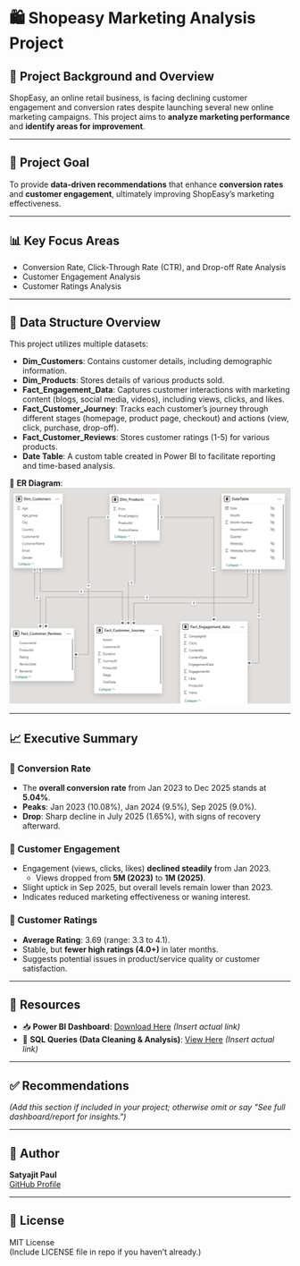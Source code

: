 # 🛍️ Shopeasy Marketing Analysis Project

## 📌 Project Background and Overview

ShopEasy, an online retail business, is facing declining customer engagement and conversion rates despite launching several new online marketing campaigns. This project aims to **analyze marketing performance** and **identify areas for improvement**.

---

## 🎯 Project Goal

To provide **data-driven recommendations** that enhance **conversion rates** and **customer engagement**, ultimately improving ShopEasy’s marketing effectiveness.

---

## 📊 Key Focus Areas

- Conversion Rate, Click-Through Rate (CTR), and Drop-off Rate Analysis  
- Customer Engagement Analysis  
- Customer Ratings Analysis  

---

## 📁 Data Structure Overview

This project utilizes multiple datasets:

- **Dim_Customers**: Contains customer details, including demographic information.  
- **Dim_Products**: Stores details of various products sold.  
- **Fact_Engagement_Data**: Captures customer interactions with marketing content (blogs, social media, videos), including views, clicks, and likes.  
- **Fact_Customer_Journey**: Tracks each customer’s journey through different stages (homepage, product page, checkout) and actions (view, click, purchase, drop-off).  
- **Fact_Customer_Reviews**: Stores customer ratings (1-5) for various products.  
- **Date Table**: A custom table created in Power BI to facilitate reporting and time-based analysis.

📌 **ER Diagram**: ![Data Modeling](/data_modelling.png)

---

## 📈 Executive Summary

### 🔄 Conversion Rate

- The **overall conversion rate** from Jan 2023 to Dec 2025 stands at **5.04%**.
- **Peaks**: Jan 2023 (10.08%), Jan 2024 (9.5%), Sep 2025 (9.0%).  
- **Drop**: Sharp decline in July 2025 (1.65%), with signs of recovery afterward.

### 💬 Customer Engagement

- Engagement (views, clicks, likes) **declined steadily** from Jan 2023.
  - Views dropped from **5M (2023)** to **1M (2025)**.
- Slight uptick in Sep 2025, but overall levels remain lower than 2023.
- Indicates reduced marketing effectiveness or waning interest.

### 🌟 Customer Ratings

- **Average Rating**: 3.69 (range: 3.3 to 4.1).
- Stable, but **fewer high ratings (4.0+)** in later months.
- Suggests potential issues in product/service quality or customer satisfaction.

---

## 📎 Resources

- 📥 **Power BI Dashboard**: [Download Here](#) *(Insert actual link)*  
- 📄 **SQL Queries (Data Cleaning & Analysis)**: [View Here](#) *(Insert actual link)*

---

## ✅ Recommendations

*(Add this section if included in your project; otherwise omit or say "See full dashboard/report for insights.")*

---

## 👤 Author

**Satyajit Paul**  
[GitHub Profile](https://github.com/sat292)

---

## 📃 License

MIT License  
(Include LICENSE file in repo if you haven’t already.)



